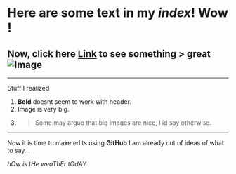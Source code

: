 # Here are some text in my _index_! **Wow** !

## Now, click here [Link](https://dddblue.github.io/cse15l-lab-reports/index.html) to see something > great ![Image](https://upload.wikimedia.org/wikipedia/commons/5/51/Mr._Smiley_Face.svg)

***
Stuff I realized
1. **Bold** doesnt seem to work with header. 
2. Image is very big. 
3. > Some may argue that big images are nice, I id say otherwise. 
***
Now it is time to make edits using **GitHub**
I am already out of ideas of what to say...

*hOw is tHe weaThEr tOdAY*
